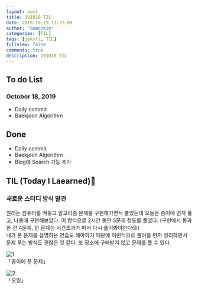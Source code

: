 ```yaml
---
layout: post
title: 191018 TIL
date: 2019-10-19 13:37:00
author: "SeWonKim"
categories: [TIL]
tags: [jekyll, TIL]
fullview: false
comments: true
description: 191018 TIL
---
```


## To do List

### Octobor 18, 2019

- Daily commit
- Baekjoon Algorithm

## Done

- Daily commit
- Baekjoon Algorithm
- Blog에 Search 기능 추가

## TIL (Today I Laearned)🤔

### 새로운 스터디 방식 발견

원래는 컴퓨터를 켜놓고 알고리즘 문제를 구현해가면서 풀었는데 오늘은 종이에 먼저 풀고, 나중에 구현해보았다.
이 방식으로 2시간 동안 5문제 정도를 풀었다. (구현에서 통과한 건 4문제, 한 문제는 시간초과가 떠서 다시 풀어봐야한다😟)       
내가 푼 문제를 설명하는 연습도 해야하기 때문에 이런식으로 풀이를 먼저 정리하면서 문제 푸는 방식도 괜찮은 것 같다.
또 장소에 구애받지 않고 문제를 풀 수 있다. 

![1](https://user-images.githubusercontent.com/30452963/67137990-58b89580-f278-11e9-97ac-0dd072d74e61.jpg)     
「종이에 푼 문제」


![2](https://user-images.githubusercontent.com/30452963/67137991-5b1aef80-f278-11e9-8a31-4c291a8f6e10.jpg)      
「오잉」